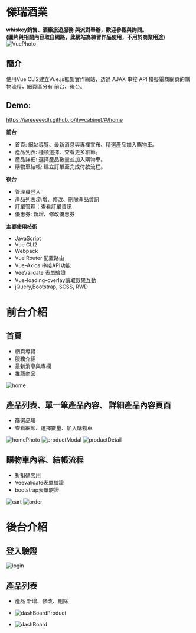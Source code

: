# 傑瑞酒業
**whiskey銷售、酒廠旅遊服務 與派對舉辦，歡迎參觀與詢問。**  
**(圖片與相關內容取自網路，此網站為練習作品使用，不用於商業用途)**
![VuePhoto](https://user-images.githubusercontent.com/62212910/111037790-b1d22c00-8460-11eb-8c43-747255670e65.jpg)

## 簡介 ##
使用Vue CLI2建立Vue.js框架實作網站，透過 AJAX 串接 API 模擬電商網頁的購物流程，網頁區分有 前台、後台。
## Demo:
https://jareeeeedh.github.io/jhwcabinet/#/home


**前台**
* 首頁: 網站導覽、最新消息與專欄宣布、精選產品加入購物車。
* 產品列表: 種類選擇、查看更多細節。
* 產品詳細: 選擇產品數量並加入購物車。
* 購物車結帳: 建立訂單至完成付款流程。

**後台**
* 管理員登入
* 產品列表:新增、修改、刪除產品資訊
* 訂單管理：查看訂單資訊
* 優惠券: 新增、修改優惠券

**主要使用技術**

* JavaScript
* Vue CLI2
* Webpack
* Vue Router 配置路由
* Vue-Axios 串接API功能
* VeeValidate 表單驗證
* Vue-loading-overlay讀取效果互動
* jQuery,Bootstrap, SCSS, RWD

# 前台介紹 

## 首頁 ##
* 網頁導覽
* 服務介紹
* 最新消息與專欄
* 推薦商品


![home](https://user-images.githubusercontent.com/62212910/111065884-14760700-84f7-11eb-8738-25e2c2626fa5.jpg)

## 產品列表、單一筆產品內容、 詳細產品內容頁面 ##
* 篩選品項
* 查看細節、選擇數量、加入購物車


![homePhoto](https://user-images.githubusercontent.com/62212910/111066004-c31a4780-84f7-11eb-95a1-6d68149404e0.jpg)
![productModal](https://user-images.githubusercontent.com/62212910/111065887-1e980580-84f7-11eb-91c7-0e24ec634ac4.jpg)
![productDetail](https://user-images.githubusercontent.com/62212910/111065889-1fc93280-84f7-11eb-993e-34075e23c9e9.jpg)


## 購物車內容、結帳流程 ##

* 折扣碼套用
* Veevalidate表單驗證
* bootstrap表單驗證

![cart](https://user-images.githubusercontent.com/62212910/111066258-f4474780-84f8-11eb-99b8-c61fc82ae0f9.jpg)
![order](https://user-images.githubusercontent.com/62212910/111066259-f5787480-84f8-11eb-8b49-a5f094eee9e8.jpg)



# 後台介紹

## 登入驗證 ##

![login](https://user-images.githubusercontent.com/62212910/111066215-c104b880-84f8-11eb-86a4-8ea129f44657.jpg)


## 產品列表 ##
* 產品 新增、修改、刪除


* ![dashBoardProduct](https://user-images.githubusercontent.com/62212910/111066362-95360280-84f9-11eb-8356-bfbab8a0aeff.jpg)
* ![dashBoard](https://user-images.githubusercontent.com/62212910/111066360-936c3f00-84f9-11eb-94b0-a7af546d380d.jpg)

